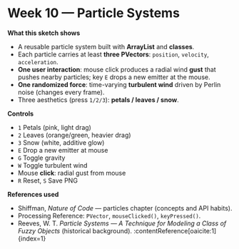 # Week 10 — Particle Systems

**What this sketch shows**
- A reusable particle system built with **ArrayList** and **classes**.
- Each particle carries at least **three PVectors**: `position`, `velocity`, `acceleration`.
- **One user interaction**: mouse click produces a radial wind **gust** that pushes nearby particles; key `E` drops a new emitter at the mouse.
- **One randomized force**: time-varying **turbulent wind** driven by Perlin noise (changes every frame).
- Three aesthetics (press `1/2/3`): **petals / leaves / snow**.

**Controls**
- `1` Petals (pink, light drag)  
- `2` Leaves (orange/green, heavier drag)  
- `3` Snow (white, additive glow)  
- `E` Drop a new emitter at mouse  
- `G` Toggle gravity  
- `W` Toggle turbulent wind  
- Mouse **click**: radial gust from mouse  
- `R` Reset, `S` Save PNG

**References used**
- Shiffman, *Nature of Code* — particles chapter (concepts and API habits).  
- Processing Reference: `PVector`, `mouseClicked()`, `keyPressed()`.  
- Reeves, W. T. *Particle Systems — A Technique for Modeling a Class of Fuzzy Objects* (historical background). :contentReference[oaicite:1]{index=1}
